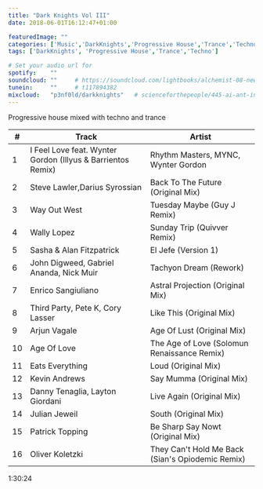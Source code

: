```yaml
---
title: "Dark Knights Vol III"
date: 2018-06-01T16:12:47+01:00

featuredImage: ""
categories: ['Music','DarkKnights','Progressive House','Trance','Techno']
tags: ['DarkKnights', 'Progressive House','Trance','Techno']

# Set your audio url for
spotify:    ""
soundcloud: ""     # https://soundcloud.com/lightbooks/alchemist-08-new-world-order-snip
tunein:     ""     # t117894382
mixcloud:   "p3nf0ld/darkknights"   # scienceforthepeople/445-ai-ant-intelligence
---
```


Progressive house mixed with techno and trance

<!--more-->

|  #  | Track     | Artist   |
| --------  | -------- | ------ |
|1|I Feel Love feat. Wynter Gordon (Illyus & Barrientos Remix)|Rhythm Masters, MYNC, Wynter Gordon
|2|Steve Lawler,Darius Syrossian|Back To The Future (Original Mix)
|3|Way Out West|Tuesday Maybe (Guy J Remix)
|4|Wally Lopez|Sunday Trip (Quivver Remix)
|5|Sasha & Alan Fitzpatrick|El Jefe (Version 1)
|6|John Digweed, Gabriel Ananda, Nick Muir|Tachyon Dream (Rework)
|7|Enrico Sangiuliano|Astral Projection (Original Mix)
|8|Third Party, Pete K, Cory Lasser|Like This (Original Mix)
|9|Arjun Vagale|Age Of Lust (Original Mix)
|10|Age Of Love|The Age of Love (Solomun Renaissance Remix)
|11|Eats Everything|Loud (Original Mix)
|12|Kevin Andrews|Say Mumma (Original Mix)
|13|Danny Tenaglia, Layton Giordani|Live Again (Original Mix)
|14|Julian Jeweil|South (Original Mix)
|15|Patrick Topping|Be Sharp Say Nowt (Original Mix)
|16|Oliver Koletzki|They Can't Hold Me Back (Sian's Opiodemic Remix)


1:30:24